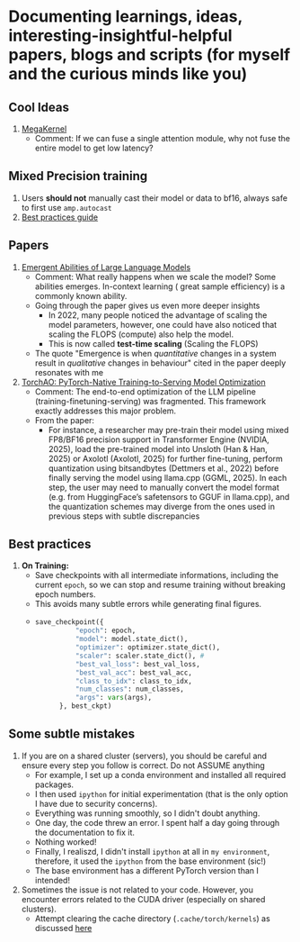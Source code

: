 # Documenting learnings, ideas, interesting-insightful-helpful papers, blogs and scripts (for myself and the curious minds like you)

## Cool Ideas
1. [MegaKernel](https://hazyresearch.stanford.edu/blog/2025-05-27-no-bubbles)
    - Comment: If we can fuse a single attention module, why not fuse the entire model to get low latency?
## Mixed Precision training
1. Users **should not** manually cast their model or data to bf16, always safe to first use `amp.autocast`
2. [Best practices guide](https://github.com/NVIDIA/apex/tree/master/examples/imagenet)

## Papers
1. [Emergent Abilities of Large Language Models](https://arxiv.org/pdf/2206.07682)
    - Comment: What really happens when we scale the model? Some abilities emerges. In-context learning ( great sample efficiency) is a commonly known ability.
    - Going through the paper gives us even more deeper insights
       - In 2022, many people noticed the advantage of scaling the model parameters, however, one could have also noticed that scaling the FLOPS (compute) also help the model. 
       - This is now called **test-time scaling** (Scaling the FLOPS)
    - The quote "Emergence is when _quantitative_ changes in a system result in _qualitative_ changes in behaviour" cited in the paper deeply resonates with me
2. [TorchAO: PyTorch-Native Training-to-Serving Model Optimization](https://openreview.net/attachment?id=HpqH0JakHf&name=pdf)
    - Comment: The end-to-end optimization of the LLM pipeline (training-finetuning-serving) was fragmented. This framework exactly addresses this major problem.
    - From the paper:
       - For instance, a researcher may pre-train their model using mixed FP8/BF16 precision support in Transformer Engine (NVIDIA, 2025), load the pre-trained model
into Unsloth (Han & Han, 2025) or Axolotl (Axolotl, 2025) for further fine-tuning, perform quantization using bitsandbytes (Dettmers et al., 2022) before finally serving the model
using llama.cpp (GGML, 2025). In each step, the user may need to manually convert the model format (e.g. from HuggingFace’s safetensors to GGUF in llama.cpp), and the
quantization schemes may diverge from the ones used in previous steps with subtle discrepancies
## Best practices
1. **On Training:**
    - Save checkpoints with all intermediate informations, including the current `epoch`, so we can stop and resume training without breaking epoch numbers.
    - This avoids many subtle errors while generating final figures.
    - ```python
      save_checkpoint({
                "epoch": epoch,
                "model": model.state_dict(),
                "optimizer": optimizer.state_dict(),
                "scaler": scaler.state_dict(), #
                "best_val_loss": best_val_loss,
                "best_val_acc": best_val_acc,
                "class_to_idx": class_to_idx,
                "num_classes": num_classes,
                "args": vars(args),
            }, best_ckpt)
      ```
      
## Some subtle mistakes 
1. If you are on a shared cluster (servers), you should be careful and ensure every step you follow is correct. Do not ASSUME anything
    - For example, I set up a conda environment and installed all required packages.
    - I then used `ipython` for initial experimentation (that is the only option I have due to security concerns).
    - Everything was running smoothly, so I didn't doubt anything.
    - One day, the code threw an error. I spent half a day going through the documentation to fix it.
    - Nothing worked!
    - Finally, I realiszd, I didn't install `ipython` at all in `my environment`, therefore, it used the `ipython` from the base environment (sic!)
    - The base environment has a different PyTorch version than I intended!
2. Sometimes the issue is not related to your code. However, you encounter errors related to the CUDA driver (especially on shared clusters).
    - Attempt clearing the cache directory (`.cache/torch/kernels`) as discussed [here](https://discuss.pytorch.org/t/torch-prod-produces-runtimeerror-cuda-driver-error-invalid-argument/179054/29)
